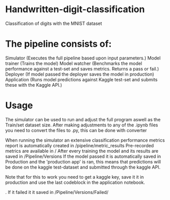 # Handwritten-digit-classification
Classification of digits with the MNIST dataset


# The pipeline consists of:
Simulator      (Executes the full pipeline based upon input parameters.)
Model trainer  (Trains the model)
Model watcher  (Benchmarks the model performance against a test-set and saves metrics. Returns a pass or fail.)
Deployer  (If model passed the deployer saves the model in production)
Application (Runs model predictions against Kaggle test-set and submits these with the Kaggle API.)

# Usage
The simulator can be used to run and adjust the full program aswell as the Train/set dataset size.
After making adjustments to any of the .ipynb files you need to convert the files to .py, this can be done with converter

When running the simulator an extensive classification performance metrics report is automatically created in /pipeline/metric_results
Pre-recorded metrics are available in /
After every training the model and its results are saved in /Pipeline/Versions
If the model passed it is automatically saved in Production and the 'production app' is ran, this means that predictions will be done on the kaggle test-dataset
and submitted through the kaggle API.

Note that for this to work you need to get a kaggle key, save it it in production and use the last codeblock in the application notebook.

. If it failed it it saved in /Pipeline/Versions/Failed/